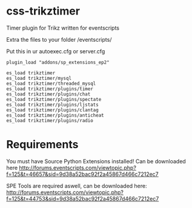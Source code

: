 # css-trikztimer
Timer plugin for Trikz written for eventscripts

Extra the files to your folder /eventscripts/

Put this in ur autoexec.cfg or server.cfg

```
plugin_load "addons/sp_extensions_ep2"

es_load trikztimer
es_load trikztimer/mysql
es_load trikztimer/threaded_mysql
es_load trikztimer/plugins/timer
es_load trikztimer/plugins/chat
es_load trikztimer/plugins/spectate
es_load trikztimer/plugins/ljstats
es_load trikztimer/plugins/clantag
es_load trikztimer/plugins/anticheat
es_load trikztimer/plugins/radio
```

Requirements
=========

You must have Source Python Extensions installed!
Can be downloaded here
http://forums.eventscripts.com/viewtopic.php?f=125&t=46657&sid=9d38a52bac92f2a45867d466c7212ec7

SPE Tools are required aswell, can be downloaded here:
http://forums.eventscripts.com/viewtopic.php?f=125&t=44753&sid=9d38a52bac92f2a45867d466c7212ec7


